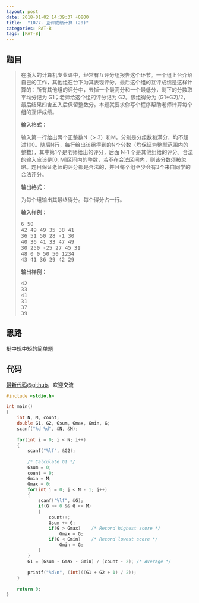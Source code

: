 ```yaml
---
layout: post
date: 2018-01-02 14:39:37 +0800
title:  "1077. 互评成绩计算 (20)"
categories: PAT-B
tags: [PAT-B]
---
```


## 题目

> <div id="problemContent">
> <p>在浙大的计算机专业课中，经常有互评分组报告这个环节。一个组上台介绍自己的工作，其他组在台下为其表现评分。最后这个组的互评成绩是这样计算的：所有其他组的评分中，去掉一个最高分和一个最低分，剩下的分数取平均分记为 G1；老师给这个组的评分记为 G2。该组得分为 (G1+G2)/2，最后结果四舍五入后保留整数分。本题就要求你写个程序帮助老师计算每个组的互评成绩。
> </p>
> <p><b>
> 输入格式：
> </b></p>
> <p>
> 输入第一行给出两个正整数N（&gt; 3）和M，分别是分组数和满分，均不超过100。随后N行，每行给出该组得到的N个分数（均保证为整型范围内的整数），其中第1个是老师给出的评分，后面 N-1 个是其他组给的评分。合法的输入应该是[0, M]区间内的整数，若不在合法区间内，则该分数须被忽略。题目保证老师的评分都是合法的，并且每个组至少会有3个来自同学的合法评分。
> </p>
> <p><b>
> 输出格式：
> </b></p>
> <p>
> 为每个组输出其最终得分。每个得分占一行。
> </p>
> <b>输入样例：</b><pre>
> 6 50
> 42 49 49 35 38 41
> 36 51 50 28 -1 30
> 40 36 41 33 47 49
> 30 250 -25 27 45 31
> 48 0 0 50 50 1234
> 43 41 36 29 42 29
> </pre>
> <b>输出样例：</b><pre>
> 42
> 33
> 41
> 31
> 37
> 39
> </pre>
> </div>

## 思路

挺中规中矩的简单题

## 代码

[最新代码@github](https://github.com/OliverLew/PAT/blob/master/PATBasic/1077.c)，欢迎交流
```c
#include <stdio.h>

int main()
{
    int N, M, count;
    double G1, G2, Gsum, Gmax, Gmin, G;
    scanf("%d %d", &N, &M);
    
    for(int i = 0; i < N; i++)
    {
        scanf("%lf", &G2);
        
        /* Calculate G1 */
        Gsum = 0;
        count = 0;
        Gmin = M;
        Gmax = 0;
        for(int j = 0; j < N - 1; j++)
        {
            scanf("%lf", &G);
            if(G >= 0 && G <= M)
            {
                count++;
                Gsum += G;
                if(G > Gmax)    /* Record highest score */
                    Gmax = G;
                if(G < Gmin)    /* Record lowest score */
                    Gmin = G;
            }
        }
        G1 = (Gsum - Gmax - Gmin) / (count - 2); /* Average */
        
        printf("%d\n", (int)((G1 + G2 + 1) / 2));
    }
    
    return 0;
}

```